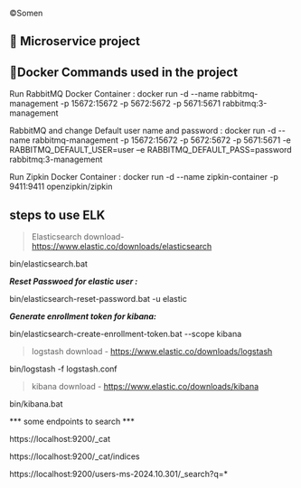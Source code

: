 ©️Somen

🔖 Microservice project
---------------------------

🐋Docker Commands used in the project
------------------------------------

Run RabbitMQ Docker Container : docker run -d --name rabbitmq-management -p 15672:15672 -p 5672:5672 -p 5671:5671 rabbitmq:3-management

RabbitMQ and change Default user name and password : docker run -d --name rabbitmq-management -p 15672:15672 -p 5672:5672 -p 5671:5671 -e RABBITMQ_DEFAULT_USER=user –e RABBITMQ_DEFAULT_PASS=password rabbitmq:3-management

Run Zipkin Docker Container : docker run -d --name zipkin-container -p 9411:9411 openzipkin/zipkin

steps to use ELK
----------------

>Elasticsearch download- https://www.elastic.co/downloads/elasticsearch

bin/elasticsearch.bat

***Reset Passwoed for elastic user :***

bin/elasticsearch-reset-password.bat -u elastic

***Generate enrollment token for kibana:***

bin/elasticsearch-create-enrollment-token.bat --scope kibana

>logstash download - https://www.elastic.co/downloads/logstash

bin/logstash -f logstash.conf

>kibana download - https://www.elastic.co/downloads/kibana

bin/kibana.bat

*** some endpoints to search ***

https://localhost:9200/_cat

https://localhost:9200/_cat/indices

https://localhost:9200/users-ms-2024.10.301/_search?q=*
